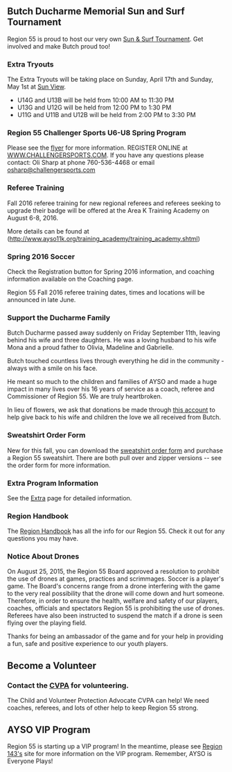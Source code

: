 ## Butch Ducharme Memorial Sun and Surf Tournament

Region 55 is proud to host our very own [Sun & Surf Tournament](/sunsurf). Get involved and make Butch proud too!

### Extra Tryouts

The Extra Tryouts will be taking place on Sunday, April 17th and Sunday, May 1st at [Sun View](https://goo.gl/maps/rH3zf).

* U14G and U13B will be held from 10:00 AM to 11:30 PM
* U13G and U12G will be held from 12:00 PM to 1:30 PM
* U11G and U11B and U12B will be held from 2:00 PM to 3:30 PM

<!--
### CONGRATULATIONS TO REGION 55'S U13G EXTRA TEAM - SECTION 11 CHAMPIONS

![champs](/docs/Fall2015/IMG_8333-614x397.jpg)

COACH VOLZ, COACH KIRBY AND THE TEAM WILL BE OFF TO ARIZONA FOR THE
WESTERN STATE CHAMPIONSHIPS

### CONGRATULATIONS TO OUR U14G All STAR TEAM

![u14g_all_star](/docs/Fall2015/U14G_all_star.jpg)

Congratulations to our U14G All Star Team - Area K Champions.  Coach Johnson and the team now move on to the Section Playoffs.
-->

### Region 55 Challenger Sports U6-U8 Spring Program

Please see the [flyer](/docs/Spring2016/AYSO-55-Skills-League-Flyer-Feb-2016.pdf) 
for more information. REGISTER ONLINE at [WWW.CHALLENGERSPORTS.COM](https://challenger.mycustomevent.com/ShoppingCart.aspx?com=detailview&iid=81345&m=0&cid=313&zip=92647&zipdis=30&returncom=productlist). If you have any questions please contact: Oli Sharp at phone 760-536-4468 or
 email osharp@challengersports.com

### Referee Training

Fall 2016 referee training for new regional referees and referees seeking to upgrade their badge will be offered at the Area K Training Academy on August 6-8, 2016.

More details can be found at (http://www.ayso11k.org/training_academy/training_academy.shtml)

### Spring 2016 Soccer

Check the Registration button for Spring 2016 information, and coaching information available on the Coaching page.

Region 55 Fall 2016 referee training dates, times and locations will be announced in late June.

### Support the Ducharme Family

<!-- 
![Butch](https://2dbdd5116ffa30a49aa8-c03f075f8191fb4e60e74b907071aee8.ssl.cf1.rackcdn.com/6021654_1442348383.1251.jpg)
-->

Butch Ducharme passed away suddenly on Friday September 11th, leaving behind 
his wife and three daughters. He was a loving husband to his wife Mona and a 
proud father to Olivia, Madeline and Gabrielle. 

Butch touched countless lives through everything he did in the 
community - always with a smile on his face. 

He meant so much to the children and families of AYSO and made a huge impact 
in many lives over his 16 years of service as a coach, referee and 
Commissioner of Region 55.  We are truly heartbroken.
 
<!--The vigil will be Monday 9/21/15 at 7pm, and the Memorial Service will be 
Tuesday 9/22/15 at 10:30am with a reception to follow at the church hall.
Services will be held at St. Bonaventure Church located at 
16400 Springdale Street, Huntington Beach, Ca 92649 -->

In lieu of flowers, we ask that donations be made through 
[this account](http://www.gofundme.com/2m48e8jc) 
to help give back to his wife and children the love we all received 
from Butch. 

<!--

### Fall 2015 Registration Dates

<strong>All registration is done online at [eayso](http://www.eayso.org).</strong> The in person deadlines have passed, so the only option is to mail in your registration, and players will be put on a waiting list. See the [Registration](/registration.html) page for all the details.

-->

### Sweatshirt Order Form

New for this fall, you can download the [sweatshirt order form](/docs/Fall2015/Sweatshirt_order_form.pdf) and purchase a Region 55 sweatshirt. There are both pull over and zipper versions -- see the order form for more information.

### Extra Program Information

See the [Extra](/extra/) page for detailed information.



<!--
### 2015 British Soccer Camps

![BSC Logo](/images/BSC2015-WebBanners-125x125.jpg)Region 55 will host 3 soccer camps this summer. These are popular so instead of two we added a third. The dates are:

* [Week 1 - June 22 - 26](https://challenger.mycustomevent.com/ShoppingCart.aspx?com=detailview&imp=f&iid=63708&&returncom=productlist)


* [Week 2 - July 13 - 17](https://challenger.mycustomevent.com/ShoppingCart.aspx?com=detailview&imp=f&iid=59356&&returncom=productlist)


* [Week 3 - August 3 - 7](https://challenger.mycustomevent.com/ShoppingCart.aspx?com=detailview&imp=f&iid=59364&&returncom=productlist)

![British Soccer Camps](/images/BSC2015-WebBanners-720x80.jpg)
-->

<!--
### Spring 2015 Soccer Registration

[Spring Soccer Information](/docs/Spring2015/Spring-2015-Soccer-Registration.pdf) is now available. Spring is Coach Select (coaches put together their teams). If you are interested in
coaching (forming a team), please contact our Spring Director (see [Division Coordinators](division-coordinators.html) page). All coaches are subject
to approval and not guaranteed a team.

### All Star Program

[AYSO All-Stars](/docs/Fall2014/All-Star-Information-AYSO-Region-55.pdf) is
a continuation of play for players who played in the 
recreational division of AYSO in the Fall (Extra players are not eligible).
Tryouts and coaching information is now available.

-->

### Region Handbook

The [Region Handbook](/docs/Fall2015/AYSOR55RegionHandbook2015.pdf) has all the
info for our Region 55. Check it out for any questions you may have.

### Notice About Drones

On August 25, 2015, the Region 55 Board approved a resolution to prohibit the
use of drones at games, practices and scrimmages. Soccer is a player's game.
The Board's concerns range from a drone interfering with the game to the very
real possibility that the drone will come down and hurt someone. Therefore,
in order to ensure the health, welfare and safety of our players, coaches,
officials and spectators Region 55 is prohibiting the use of drones. Referees
have also been instructed to suspend the match if a drone is seen flying
over the playing field.

Thanks for being an ambassador of the game and for your help in providing a
fun, safe and positive experience to our youth players.

## Become a Volunteer

### Contact the [CVPA](mailto://cvpa@ayso55.org) for volunteering.

The Child and Volunteer Protection Advocate CVPA can help! We need coaches, 
referees, and lots of other help to keep Region 55 strong.

## AYSO VIP Program

Region 55 is starting up a VIP program! In the meantime, please see
[Region 143's](http://www.ayso143.org/vip) site for more information on the VIP program. Remember, AYSO is Everyone Plays!

